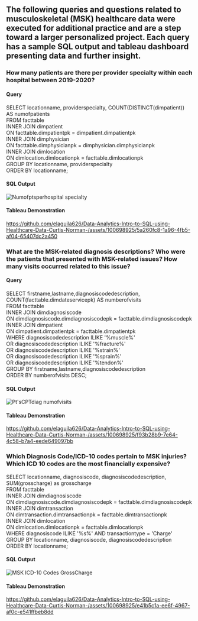 ## The following queries and questions related to musculoskeletal (MSK) healthcare data were executed for additional practice and are a step toward a larger personalized project. Each query has a sample SQL output and tableau dashboard presenting data and further insight.

###  How many patients are there per provider specialty within each hospital between 2019-2020? 
#### Query

SELECT locationname, providerspecialty, COUNT(DISTINCT(dimpatient)) AS numofpatients 
<br> FROM facttable
<br> INNER JOIN dimpatient
<br> ON facttable.dimpatientpk = dimpatient.dimpatientpk
<br> INNER JOIN dimphysician
<br> ON facttable.dimphysicianpk = dimphysician.dimphysicianpk
<br> INNER JOIN dimlocation
<br> ON dimlocation.dimlocationpk = facttable.dimlocationpk
<br> GROUP BY locationname, providerspecialty
<br> ORDER BY locationname;

#### SQL Output

![Numofptsperhospital specialty](https://github.com/elaguila626/Data-Analytics-Intro-to-SQL-using-Healthcare-Data-Curtis-Norman-/assets/100698925/f83b2c8c-1ea6-4c59-84c7-e859fb79351f)


#### Tableau Demonstration

https://github.com/elaguila626/Data-Analytics-Intro-to-SQL-using-Healthcare-Data-Curtis-Norman-/assets/100698925/5a260fc8-1a96-4fb5-af04-65407dc2a450

###  What are the MSK-related diagnosis descriptions? Who were the patients that presented with MSK-related issues? How many visits occurred related to this issue? 

#### Query
SELECT firstname,lastname,diagnosiscodedescription, 
<br>COUNT(facttable.dimdateservicepk) AS numberofvisits
<br>FROM facttable
<br>INNER JOIN dimdiagnosiscode
<br>ON dimdiagnosiscode.dimdiagnosiscodepk = facttable.dimdiagnosiscodepk
<br>INNER JOIN dimpatient
<br>ON dimpatient.dimpatientpk = facttable.dimpatientpk
<br>WHERE diagnosiscodedescription ILIKE '%muscle%'
<br>OR diagnosiscodedescription ILIKE '%fracture%'
<br>OR diagnosiscodedescription ILIKE '%strain%'
<br>OR diagnosiscodedescription ILIKE '%sprain%'
<br>OR diagnosiscodedescription ILIKE '%tendon%'
<br>GROUP BY firstname,lastname,diagnosiscodedescription
<br>ORDER BY numberofvisits DESC;

#### SQL Output

![Pt'sCPTdiag numofvisits](https://github.com/elaguila626/Data-Analytics-Intro-to-SQL-using-Healthcare-Data-Curtis-Norman-/assets/100698925/0fd42b6d-273a-4f1b-ba33-3b31fd9af9a2)

#### Tableau Demonstration

https://github.com/elaguila626/Data-Analytics-Intro-to-SQL-using-Healthcare-Data-Curtis-Norman-/assets/100698925/f93b28b9-7e64-4c58-b7a4-eede649097bb

###  Which Diagnosis Code/ICD-10 codes pertain to MSK injuries? Which ICD 10 codes are the most financially expensive?

SELECT locationname, diagnosiscode, diagnosiscodedescription, SUM(grosscharge) as grosscharge
<br>FROM facttable
<br>INNER JOIN dimdiagnosiscode
<br>ON dimdiagnosiscode.dimdiagnosiscodepk = facttable.dimdiagnosiscodepk
<br>INNER JOIN dimtransaction
<br>ON dimtransaction.dimtransactionpk = facttable.dimtransactionpk
<br>INNER JOIN dimlocation
<br>ON dimlocation.dimlocationpk = facttable.dimlocationpk
<br>WHERE diagnosiscode ILIKE '%s%' AND transactiontype = 'Charge'
<br>GROUP BY locationname, diagnosiscode, diagnosiscodedescription
<br>ORDER BY locationname; 

#### SQL Output

![MSK ICD-10 Codes    GrossCharge](https://github.com/elaguila626/Data-Analytics-Intro-to-SQL-using-Healthcare-Data-Curtis-Norman-/assets/100698925/02f3ee48-7dd7-40e7-9b6f-bc28af840516)

#### Tableau Demonstration

https://github.com/elaguila626/Data-Analytics-Intro-to-SQL-using-Healthcare-Data-Curtis-Norman-/assets/100698925/e41b5c1a-ee6f-4967-af0c-e541ffbeb8dd


